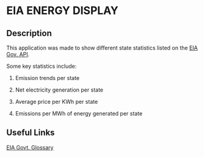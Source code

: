 # EIA ENERGY DISPLAY

## Description

This application was made to show different state statistics listed on the [EIA Gov. API](https://www.eia.gov/opendata/browser/electricity/state-electricity-profiles/summary). 

Some key statistics include:

1. Emission trends per state

2. Net electricity generation per state

3. Average price per KWh per state

4. Emissions per MWh of energy generated per state



## Useful Links

[EIA Govt. Glossary](https://www.eia.gov/tools/glossary/)